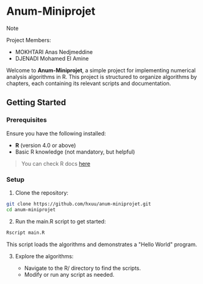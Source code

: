 # Anum-Miniprojet

> [!NOTE]
> Project Members:
>   - MOKHTARI Anas Nedjmeddine
>   - DJENADI Mohamed El Amine

Welcome to **Anum-Miniprojet**, a simple project for implementing numerical analysis algorithms in R. This project is structured to organize algorithms by chapters, each containing its relevant scripts and documentation.

## Getting Started

### Prerequisites

Ensure you have the following installed:
- **R** (version 4.0 or above)
- Basic R knowledge (not mandatory, but helpful)

> You can check R docs [here](https://cran.r-project.org/doc/manuals/r-release/R-intro.html)

### Setup

1. Clone the repository:

```bash
git clone https://github.com/hxuu/anum-miniprojet.git
cd anum-miniprojet
```

2. Run the main.R script to get started:

```bash
Rscript main.R
```

This script loads the algorithms and demonstrates a "Hello World" program.

3. Explore the algorithms:

    * Navigate to the R/ directory to find the scripts.
    * Modify or run any script as needed.
